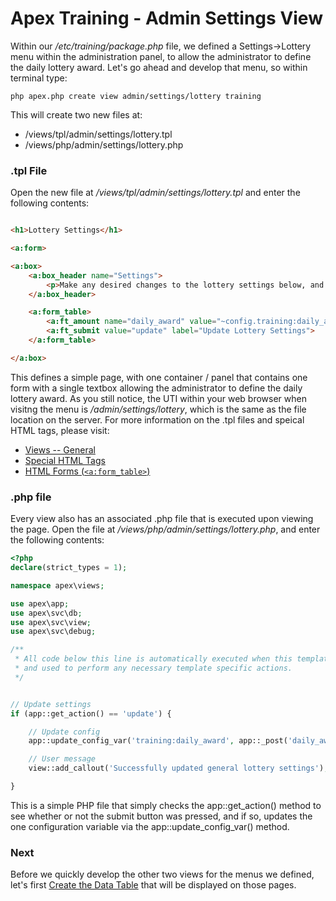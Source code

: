 
# Apex Training - Admin Settings View

Within our */etc/training/package.php* file, we defined a Settings->Lottery menu within the administration panel, 
to allow the administrator to define the daily lottery award.  Let's go ahead and develop that menu, so within terminal type:

`php apex.php create view admin/settings/lottery training`

This will create two new files at:

* /views/tpl/admin/settings/lottery.tpl
* /views/php/admin/settings/lottery.php


### .tpl File

Open the new file at */views/tpl/admin/settings/lottery.tpl* and enter the following contents:

~~~html

<h1>Lottery Settings</h1>

<a:form>

<a:box>
    <a:box_header name="Settings">
        <p>Make any desired changes to the lottery settings below, and submit the form to save the changes.</p>
    </a:box_header>

    <a:form_table>
        <a:ft_amount name="daily_award" value="~config.training:daily_award~">
        <a:ft_submit value="update" label="Update Lottery Settings">
    </a:form_table>

</a:box>
~~~

This defines a simple page, with one container / panel that contains one form with a single textbox allowing the 
administrator to define the daily lottery award.  As you still notice, the UTI within your web browser when visitng the menu is */admin/settings/lottery*, which 
is the same as the file location on the server.  For more information on the .tpl files and speical HTML tags, please visit:

* [Views -- General](../views.md)
* [Special HTML Tags](views_tags.md)
* [HTML Forms (`<a:form_table>`)](views_forms.md)


### .php file

Every view also has an associated .php file that is executed upon viewing the page.  Open the file at */views/php/admin/settings/lottery.php*, and 
enter the following contents:

~~~php
<?php
declare(strict_types = 1);

namespace apex\views;

use apex\app;
use apex\svc\db;
use apex\svc\view;
use apex\svc\debug;

/**
 * All code below this line is automatically executed when this template is viewed, 
 * and used to perform any necessary template specific actions.
 */


// Update settings
if (app::get_action() == 'update') { 

    // Update config
    app::update_config_var('training:daily_award', app::_post('daily_award'));

    // User message
    view::add_callout('Successfully updated general lottery settings');

}

~~~

This is a simple PHP file that simply checks the app::get_action() method to see whether or not the 
submit button was pressed, and if so, updates the one configuration variable via the app::update_config_var() method.


### Next

Before we quickly develop the other two views for the menus we defined, let's first [Create the Data Table](data_table.md) that will be displayed on those pages.



